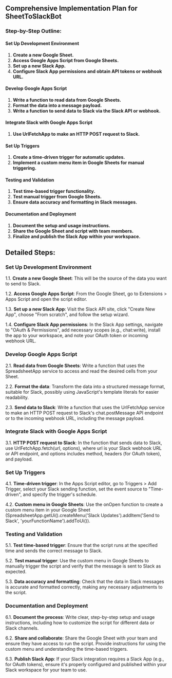 ## Comprehensive Implementation Plan for SheetToSlackBot

### Step-by-Step Outline:

#### Set Up Development Environment
1. **Create a new Google Sheet.**
2. **Access Google Apps Script from Google Sheets.**
3. **Set up a new Slack App.**
4. **Configure Slack App permissions and obtain API tokens or webhook URL.**

#### Develop Google Apps Script
1. **Write a function to read data from Google Sheets.**
2. **Format the data into a message payload.**
3. **Write a function to send data to Slack via the Slack API or webhook.**

#### Integrate Slack with Google Apps Script
1. **Use UrlFetchApp to make an HTTP POST request to Slack.**

#### Set Up Triggers
1. **Create a time-driven trigger for automatic updates.**
2. **Implement a custom menu item in Google Sheets for manual triggering.**

#### Testing and Validation
1. **Test time-based trigger functionality.**
2. **Test manual trigger from Google Sheets.**
3. **Ensure data accuracy and formatting in Slack messages.**

#### Documentation and Deployment
1. **Document the setup and usage instructions.**
2. **Share the Google Sheet and script with team members.**
3. **Finalize and publish the Slack App within your workspace.**



## Detailed Steps:

### Set Up Development Environment

1.1. **Create a new Google Sheet**: This will be the source of the data you want to send to Slack.

1.2. **Access Google Apps Script**: From the Google Sheet, go to Extensions > Apps Script and open the script editor.

1.3. **Set up a new Slack App**: Visit the Slack API site, click "Create New App", choose "From scratch", and follow the setup wizard.

1.4. **Configure Slack App permissions**: In the Slack App settings, navigate to "OAuth & Permissions", add necessary scopes (e.g., chat:write), install the app to your workspace, and note your OAuth token or incoming webhook URL.

### Develop Google Apps Script

2.1. **Read data from Google Sheets**: Write a function that uses the SpreadsheetApp service to access and read the desired cells from your Sheet.

2.2. **Format the data**: Transform the data into a structured message format, suitable for Slack, possibly using JavaScript's template literals for easier readability.

2.3. **Send data to Slack**: Write a function that uses the UrlFetchApp service to make an HTTP POST request to Slack's chat.postMessage API endpoint or to the incoming webhook URL, including the message payload.

### Integrate Slack with Google Apps Script

3.1. **HTTP POST request to Slack**: In the function that sends data to Slack, use UrlFetchApp.fetch(url, options), where url is your Slack webhook URL or API endpoint, and options includes method, headers (for OAuth token), and payload.

### Set Up Triggers

4.1. **Time-driven trigger**: In the Apps Script editor, go to Triggers > Add Trigger, select your Slack sending function, set the event source to "Time-driven", and specify the trigger's schedule.

4.2. **Custom menu in Google Sheets**: Use the onOpen function to create a custom menu item in your Google Sheet (SpreadsheetApp.getUi().createMenu('Slack Updates').addItem('Send to Slack', 'yourFunctionName').addToUi()).

### Testing and Validation

5.1. **Test time-based trigger**: Ensure that the script runs at the specified time and sends the correct message to Slack.

5.2. **Test manual trigger**: Use the custom menu in Google Sheets to manually trigger the script and verify that the message is sent to Slack as expected.

5.3. **Data accuracy and formatting**: Check that the data in Slack messages is accurate and formatted correctly, making any necessary adjustments to the script.

### Documentation and Deployment

6.1. **Document the process**: Write clear, step-by-step setup and usage instructions, including how to customize the script for different data or Slack channels.

6.2. **Share and collaborate**: Share the Google Sheet with your team and ensure they have access to run the script. Provide instructions for using the custom menu and understanding the time-based triggers.

6.3. **Publish Slack App**: If your Slack integration requires a Slack App (e.g., for OAuth tokens), ensure it's properly configured and published within your Slack workspace for your team to use.
